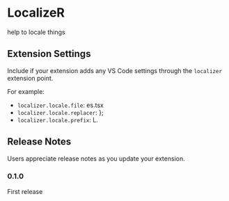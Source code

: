 # LocalizeR

help to locale things

## Extension Settings

Include if your extension adds any VS Code settings through the `localizer` extension point.

For example:

- `localizer.locale.file`: es.tsx
- `localizer.locale.replacer`: };
- `localizer.locale.prefix`: L.

## Release Notes

Users appreciate release notes as you update your extension.

### 0.1.0

First release
